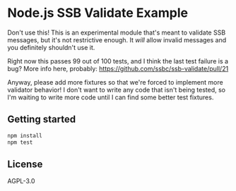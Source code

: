# Node.js SSB Validate Example

Don't use this! This is an experimental module that's meant to validate SSB
messages, but it's not restrictive enough. It _will_ allow invalid messages and
you definitely shouldn't use it.

Right now this passes 99 out of 100 tests, and I think the last test failure is
a bug? More info here, probably: https://github.com/ssbc/ssb-validate/pull/21

Anyway, please add more fixtures so that we're forced to implement more
validator behavior! I don't want to write any code that isn't being tested, so
I'm waiting to write more code until I can find some better test fixtures.

## Getting started

```sh
npm install
npm test
```

## License

AGPL-3.0
